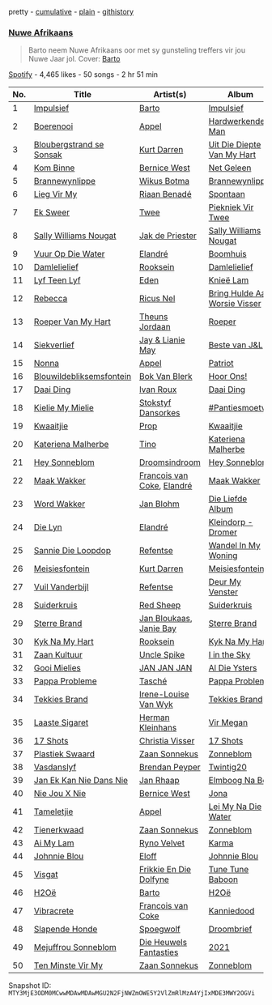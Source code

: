 pretty - [cumulative](/playlists/cumulative/37i9dQZF1DX20N6YlBoCpF.md) - [plain](/playlists/plain/37i9dQZF1DX20N6YlBoCpF) - [githistory](https://github.githistory.xyz/mackorone/spotify-playlist-archive/blob/main/playlists/plain/37i9dQZF1DX20N6YlBoCpF)

### [Nuwe Afrikaans](https://open.spotify.com/playlist/37i9dQZF1DX20N6YlBoCpF)

> Barto neem Nuwe Afrikaans oor met sy gunsteling treffers vir jou Nuwe Jaar jol\. Cover: <a href="https://open.spotify.com/artist/4gzfjw2nlFFo1tda8jgJbG?si=9uWP9TUzQzmD6y60qBaG\-w">Barto</a>

[Spotify](https://open.spotify.com/user/spotify) - 4,465 likes - 50 songs - 2 hr 51 min

| No. | Title | Artist(s) | Album | Length |
|---|---|---|---|---|
| 1 | [Impulsief](https://open.spotify.com/track/3AN96mijpWgIeUEJpvCNaO) | [Barto](https://open.spotify.com/artist/4gzfjw2nlFFo1tda8jgJbG) | [Impulsief](https://open.spotify.com/album/7bLPdsKXCDH8CSCSFgAN5L) | 3:03 |
| 2 | [Boerenooi](https://open.spotify.com/track/6wkvjsw6zfFdWLwcEH12E8) | [Appel](https://open.spotify.com/artist/69q4xfNrz04VhJdTQHGUjd) | [Hardwerkende Man](https://open.spotify.com/album/5joOuKhuwIZvrZjUpMXHpK) | 3:29 |
| 3 | [Bloubergstrand se Sonsak](https://open.spotify.com/track/6MWolNuuIhBupLxf4ypTjy) | [Kurt Darren](https://open.spotify.com/artist/3fFoaTI85WuaVkSMUxeYRd) | [Uit Die Diepte Van My Hart](https://open.spotify.com/album/72xPC5J61vPhQdPdRmBlKp) | 3:01 |
| 4 | [Kom Binne](https://open.spotify.com/track/11HpjWyAzGo0rYsvtv1oqY) | [Bernice West](https://open.spotify.com/artist/6ZerjgcGZc6DofpCTZu3xx) | [Net Geleen](https://open.spotify.com/album/7eQNFAWf2HSr2RHK7wbhnK) | 3:39 |
| 5 | [Brannewynlippe](https://open.spotify.com/track/1gdBisAst3pplEuOS4xUhP) | [Wikus Botma](https://open.spotify.com/artist/099AZ9nM47Fy3VJ7aLN2Io) | [Brannewynlippe](https://open.spotify.com/album/68c0WhoFBICaOlNDVh3pvk) | 3:06 |
| 6 | [Lieg Vir My](https://open.spotify.com/track/4Yv25eCGVIYzBDhRl8LMDv) | [Riaan Benadé](https://open.spotify.com/artist/7aijVRJ1wOqmLs6NucdtB7) | [Spontaan](https://open.spotify.com/album/25pTHMFYTDNLVnEqRKIVQl) | 2:55 |
| 7 | [Ek Sweer](https://open.spotify.com/track/0bKQ30YXdpjZ6eT29K0c1z) | [Twee](https://open.spotify.com/artist/2NMYjNoIZYEfAGICUHwaGG) | [Piekniek Vir Twee](https://open.spotify.com/album/2N1ph4s0uznzZ2ImoTXGig) | 3:46 |
| 8 | [Sally Williams Nougat](https://open.spotify.com/track/7zc3g1CoNzclU03zrfJnsK) | [Jak de Priester](https://open.spotify.com/artist/56icqoy8DI4Rqdr2ASf9OI) | [Sally Williams Nougat](https://open.spotify.com/album/4AZPxoOLHf6frsQD2CG6i7) | 4:15 |
| 9 | [Vuur Op Die Water](https://open.spotify.com/track/2bW96CDjgaLh6E3HM1Fv8r) | [Elandré](https://open.spotify.com/artist/3Gg20zbz8OVW3iahm8uoYo) | [Boomhuis](https://open.spotify.com/album/00TEG3fQnMHMLQbRaMCgx4) | 3:36 |
| 10 | [Damlelielief](https://open.spotify.com/track/2kRdu5wltX9zryXxByd0k6) | [Rooksein](https://open.spotify.com/artist/0TX0T9VkzOTEjsdzi1a4nT) | [Damlelielief](https://open.spotify.com/album/38MBvOQS34uUOnCItemclJ) | 3:31 |
| 11 | [Lyf Teen Lyf](https://open.spotify.com/track/4frGsxydCh1B9FmMF0uv6r) | [Eden](https://open.spotify.com/artist/0WDCVd5uAX4QvasaOzqe8V) | [Knieë Lam](https://open.spotify.com/album/3IfWa2GCEHMn1t20S779NH) | 3:59 |
| 12 | [Rebecca](https://open.spotify.com/track/5yn1CzR0QkcTV5ep55LJk9) | [Ricus Nel](https://open.spotify.com/artist/7Mhp3513Ydxqu2u1JMiQFg) | [Bring Hulde Aan Worsie Visser](https://open.spotify.com/album/2Izp94W5WvCT0JNamQErdq) | 2:41 |
| 13 | [Roeper Van My Hart](https://open.spotify.com/track/5PJoSGqZHJK9MEInMbyySV) | [Theuns Jordaan](https://open.spotify.com/artist/4FG57Vo1nipFsF1lRfYtE4) | [Roeper](https://open.spotify.com/album/2QJ44nnWK5IL1BzxKncvZz) | 3:50 |
| 14 | [Siekverlief](https://open.spotify.com/track/50Qm70lktJn0WO9xAtaaLg) | [Jay & Lianie May](https://open.spotify.com/artist/5GWp2RUgFq865cYUABefq3) | [Beste van J&L](https://open.spotify.com/album/00CbXr39gatFcN9hv6kefR) | 3:43 |
| 15 | [Nonna](https://open.spotify.com/track/3MF7ewY2kS9QMx3fysTD6g) | [Appel](https://open.spotify.com/artist/69q4xfNrz04VhJdTQHGUjd) | [Patriot](https://open.spotify.com/album/4F98wQqGeijl8nnda2yUaM) | 3:23 |
| 16 | [Blouwildebliksemsfontein](https://open.spotify.com/track/4CI94QI8IHTsF5IpFdWomb) | [Bok Van Blerk](https://open.spotify.com/artist/0vevzNDJEuDySBGxIPWcHZ) | [Hoor Ons!](https://open.spotify.com/album/6rRBrObwV1ZpXBAtGoKOtg) | 3:11 |
| 17 | [Daai Ding](https://open.spotify.com/track/79V2WUCLP5FSjwupdCOlfS) | [Ivan Roux](https://open.spotify.com/artist/1g1AK4xNX5bIhp6fXLtHbA) | [Daai Ding](https://open.spotify.com/album/19IqK8AZOph118avK1LdaV) | 3:11 |
| 18 | [Kielie My Mielie](https://open.spotify.com/track/3PjHQdkmpOVIIRWnWdu9S9) | [Stokstyf Dansorkes](https://open.spotify.com/artist/52wXtOEWfj2DJdoTMgV69H) | [\#Pantiesmoetval](https://open.spotify.com/album/41TQnPeqWCygyDtopKS8fg) | 3:03 |
| 19 | [Kwaaitjie](https://open.spotify.com/track/2NKIqGaDkBuKQLQsGvp2Pq) | [Prop](https://open.spotify.com/artist/3TNxvHZvTgeosFCIYz1BUu) | [Kwaaitjie](https://open.spotify.com/album/3kFEZtMGtoVyQWMNBkVs6z) | 3:08 |
| 20 | [Kateriena Malherbe](https://open.spotify.com/track/1B0sIkcAWczsD8nAdOMdoM) | [Tino](https://open.spotify.com/artist/2WPBTmVoNyQTylZiz2zu36) | [Kateriena Malherbe](https://open.spotify.com/album/0NBd7KNQx27DYGCMUcGIev) | 3:09 |
| 21 | [Hey Sonneblom](https://open.spotify.com/track/4vyQOF8wGtDV6eHsOqWaCG) | [Droomsindroom](https://open.spotify.com/artist/36P4zQxOGCSabr44bXS8kW) | [Hey Sonneblom](https://open.spotify.com/album/4aYcdeTwgsJB1jjV8MON1e) | 3:30 |
| 22 | [Maak Wakker](https://open.spotify.com/track/3bemRRClVvTnfpOxIQx88w) | [Francois van Coke](https://open.spotify.com/artist/7pJtnZQLPJmqzVfdIz7eFF), [Elandré](https://open.spotify.com/artist/3Gg20zbz8OVW3iahm8uoYo) | [Maak Wakker](https://open.spotify.com/album/0ydJ2CZGUPWWk5JcySWIpj) | 3:21 |
| 23 | [Word Wakker](https://open.spotify.com/track/3wkrBIpOW3QqKBPdttq15r) | [Jan Blohm](https://open.spotify.com/artist/4INPDZ7XS2f8jsp7CMM6WW) | [Die Liefde Album](https://open.spotify.com/album/3QTGnlJATDAMXUlCDKi38c) | 3:53 |
| 24 | [Die Lyn](https://open.spotify.com/track/2cyzkXDexN5TzYehFULwu6) | [Elandré](https://open.spotify.com/artist/3Gg20zbz8OVW3iahm8uoYo) | [Kleindorp \- Dromer](https://open.spotify.com/album/5ZTYJZu8aeOgZ6NAevn9BF) | 3:34 |
| 25 | [Sannie Die Loopdop](https://open.spotify.com/track/4IfngqUmK5sNeRfZBl5amD) | [Refentse](https://open.spotify.com/artist/5yACoSSz99q9C7n8bKNFxl) | [Wandel In My Woning](https://open.spotify.com/album/70fa1LTmhfV4d2Iw58rdCm) | 3:04 |
| 26 | [Meisiesfontein](https://open.spotify.com/track/5LDGLm6yYpeol850thZVJg) | [Kurt Darren](https://open.spotify.com/artist/3fFoaTI85WuaVkSMUxeYRd) | [Meisiesfontein](https://open.spotify.com/album/27EC0xnYStcjdqFkCgRfmk) | 3:58 |
| 27 | [Vuil Vanderbijl](https://open.spotify.com/track/0SVGv0TIvzAvzzsjCFpFqO) | [Refentse](https://open.spotify.com/artist/5yACoSSz99q9C7n8bKNFxl) | [Deur My Venster](https://open.spotify.com/album/3IlnauxI71E3XNBvc52Yi9) | 2:55 |
| 28 | [Suiderkruis](https://open.spotify.com/track/2gpZFeb0JcmHvTdXVIilW5) | [Red Sheep](https://open.spotify.com/artist/0bbA7qEn8IvbHSfdtgpwBt) | [Suiderkruis](https://open.spotify.com/album/7KDVfeBwV71kAoXBdaW67l) | 4:08 |
| 29 | [Sterre Brand](https://open.spotify.com/track/1xT34fo4r7js5GIDpybGgb) | [Jan Bloukaas](https://open.spotify.com/artist/78BYwFUCGOHFIC54M4Rnic), [Janie Bay](https://open.spotify.com/artist/0VSXm0RbmbovOLT6ADgovM) | [Sterre Brand](https://open.spotify.com/album/6qh0I1uJKdu9mZMKUQBmDC) | 3:35 |
| 30 | [Kyk Na My Hart](https://open.spotify.com/track/0MK6DC0tKJlRC2P938mn72) | [Rooksein](https://open.spotify.com/artist/0TX0T9VkzOTEjsdzi1a4nT) | [Kyk Na My Hart](https://open.spotify.com/album/5YQ1Mb9vlbQcNlfIfxIygq) | 2:47 |
| 31 | [Zaan Kultuur](https://open.spotify.com/track/1w8FbcPeQdKBb5pCEQGmov) | [Uncle Spike](https://open.spotify.com/artist/37f8YdGgf081bIjWe4eSs1) | [I in the Sky](https://open.spotify.com/album/2lZJA3EPcTxsKqWGkmvDC9) | 3:51 |
| 32 | [Gooi Mielies](https://open.spotify.com/track/5Tub26jRC56EaTXb7mCz3C) | [JAN JAN JAN](https://open.spotify.com/artist/0cba0v5VJqpuD1YSBoNirZ) | [Al Die Ysters](https://open.spotify.com/album/69iTs5usYIqkK6VHgBdh0H) | 3:33 |
| 33 | [Pappa Probleme](https://open.spotify.com/track/0PJnQ3CdbPnj10s2rZ4R7a) | [Tasché](https://open.spotify.com/artist/0wRKymJElTHOM1zCZuGspN) | [Pappa Probleme](https://open.spotify.com/album/71BVMI1S1hWI3EjK47kTmu) | 3:34 |
| 34 | [Tekkies Brand](https://open.spotify.com/track/3bDZnbdUWy02rqFzb5Sooi) | [Irene\-Louise Van Wyk](https://open.spotify.com/artist/1PwYXOqnII5oWshOTTClma) | [Tekkies Brand](https://open.spotify.com/album/05uEJdtdKnM4SjNGpkEuOD) | 3:28 |
| 35 | [Laaste Sigaret](https://open.spotify.com/track/5gSordoFX5gjscFFdiqKVS) | [Herman Kleinhans](https://open.spotify.com/artist/3kTnA09Ebx0rFBTPAlsLFC) | [Vir Megan](https://open.spotify.com/album/0ecdOYIs8uIBf8qCTBaoZj) | 3:28 |
| 36 | [17 Shots](https://open.spotify.com/track/5hf8wlB3E2IixkKTxZz6Xv) | [Christia Visser](https://open.spotify.com/artist/0AVwVUxhRdEKiuLNGAxmtu) | [17 Shots](https://open.spotify.com/album/14Z3Lafj0ZfRBCpY6Mkgc0) | 3:33 |
| 37 | [Plastiek Swaard](https://open.spotify.com/track/11O2uACgC46XjlPBV2w577) | [Zaan Sonnekus](https://open.spotify.com/artist/1QsjWZGFjaIYKyvxaQUJuR) | [Zonneblom](https://open.spotify.com/album/1IeU3vpv2NYysM1fHw4ZfL) | 3:54 |
| 38 | [Vasdanslyf](https://open.spotify.com/track/1TpnEc2036G3qVKdL2tAte) | [Brendan Peyper](https://open.spotify.com/artist/4K2VQvyBnfU7La65rShI0v) | [Twintig20](https://open.spotify.com/album/1VaZ5Nabq9W2X5OKPAfXop) | 3:34 |
| 39 | [Jan Ek Kan Nie Dans Nie](https://open.spotify.com/track/2rOiYASLcLXCX8HDhiQa0F) | [Jan Rhaap](https://open.spotify.com/artist/7bP0numRTX2XfsvgxsmD4r) | [Elmboog Na Bo](https://open.spotify.com/album/3IoJEK7GxZfjjB9nUxnsxz) | 2:53 |
| 40 | [Nie Jou X Nie](https://open.spotify.com/track/2Ab4XQ1X0m84s3LzC93MSk) | [Bernice West](https://open.spotify.com/artist/6ZerjgcGZc6DofpCTZu3xx) | [Jona](https://open.spotify.com/album/2C70Ty4DGUj3nrSIAY16B3) | 2:41 |
| 41 | [Tameletjie](https://open.spotify.com/track/7BXP85H8cpxzDhwZQuUIJB) | [Appel](https://open.spotify.com/artist/69q4xfNrz04VhJdTQHGUjd) | [Lei My Na Die Water](https://open.spotify.com/album/30Y6Kmoq8Kz5Ua9JHnbVgQ) | 3:40 |
| 42 | [Tienerkwaad](https://open.spotify.com/track/4LMYAOI6n1kf4dR7B3ditY) | [Zaan Sonnekus](https://open.spotify.com/artist/1QsjWZGFjaIYKyvxaQUJuR) | [Zonneblom](https://open.spotify.com/album/1IeU3vpv2NYysM1fHw4ZfL) | 4:12 |
| 43 | [Ai My Lam](https://open.spotify.com/track/2M9WfhGsONl31AMQNzwfsL) | [Ryno Velvet](https://open.spotify.com/artist/1qn5hZjDJPBVBFsqLujvyt) | [Karma](https://open.spotify.com/album/6cOyQSFsQXloDTCZpB0s6n) | 3:52 |
| 44 | [Johnnie Blou](https://open.spotify.com/track/4zFtUFGQ7NG6iEM2K5Oca4) | [Eloff](https://open.spotify.com/artist/0okTBoelHkR40Mr69hmzkR) | [Johnnie Blou](https://open.spotify.com/album/0D5L3scMWg5Y08JaqQi4ti) | 3:07 |
| 45 | [Visgat](https://open.spotify.com/track/2dyDMPViwSEPMyXwZEfcCS) | [Frikkie En Die Dolfyne](https://open.spotify.com/artist/28HanmXMAfRYB6CuXS54KU) | [Tune Tune Baboon](https://open.spotify.com/album/2oUQ89dJ7Ln0ocVBwwsipN) | 3:19 |
| 46 | [H2Oë](https://open.spotify.com/track/6NB2npCHsGXQ059pMhXJzl) | [Barto](https://open.spotify.com/artist/4gzfjw2nlFFo1tda8jgJbG) | [H2Oë](https://open.spotify.com/album/3TXkgPC5iTyXXyJPKR01lP) | 2:55 |
| 47 | [Vibracrete](https://open.spotify.com/track/34hdLCUD7YJC1KizJhCVH4) | [Francois van Coke](https://open.spotify.com/artist/7pJtnZQLPJmqzVfdIz7eFF) | [Kanniedood](https://open.spotify.com/album/2sAn67LpCat3XJqDuMmtTh) | 2:30 |
| 48 | [Slapende Honde](https://open.spotify.com/track/3QQsWr6YFb3ewPwEjFHKrY) | [Spoegwolf](https://open.spotify.com/artist/6o4TnAxiqaQfZMLl55NFdn) | [Droombrief](https://open.spotify.com/album/0hLWiLGIlllFAfF4vKpmgf) | 4:06 |
| 49 | [Mejuffrou Sonneblom](https://open.spotify.com/track/3rSipVJmseYXbPffITSTml) | [Die Heuwels Fantasties](https://open.spotify.com/artist/0FrkoXLOCHCWfMXw10Apxb) | [2021](https://open.spotify.com/album/17TMQLdvhTXOhE1UYr6rq8) | 3:24 |
| 50 | [Ten Minste Vir My](https://open.spotify.com/track/5NCWiX95u7QQzdRJJFJuhh) | [Zaan Sonnekus](https://open.spotify.com/artist/1QsjWZGFjaIYKyvxaQUJuR) | [Zonneblom](https://open.spotify.com/album/1IeU3vpv2NYysM1fHw4ZfL) | 3:22 |

Snapshot ID: `MTY3MjE3ODM0MCwwMDAwMDAwMGU2N2FjNWZmOWE5Y2VlZmRlMzA4YjIxMDE3MWY2OGVi`

